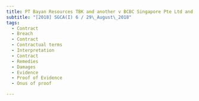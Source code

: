 ```yaml
---
title: PT Bayan Resources TBK and another v BCBC Singapore Pte Ltd and another 
subtitle: "[2018] SGCA(I) 6 / 29\_August\_2018"
tags:
  - Contract
  - Breach
  - Contract
  - Contractual terms
  - Interpretation
  - Contract
  - Remedies
  - Damages
  - Evidence
  - Proof of Evidence
  - Onus of proof

---
```


